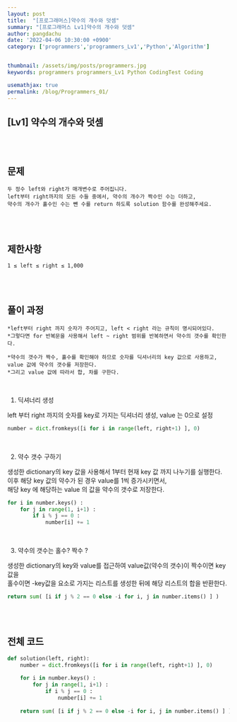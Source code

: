 ```yaml
---
layout: post
title:  "[프로그래머스]약수의 개수와 덧셈"
summary: "[프로그래머스 Lv1]약수의 개수와 덧셈"
author: pangdachu
date: '2022-04-06 10:30:00 +0900'
category: ['programmers','programmers_Lv1','Python','Algorithm']


thumbnail: /assets/img/posts/programmers.jpg
keywords: programmers programmers_Lv1 Python CodingTest Coding

usemathjax: true
permalink: /blog/Programmers_01/
---
```


## [Lv1] 약수의 개수와 덧셈    
<br>
<br>


문제
---------
```
두 정수 left와 right가 매개변수로 주어집니다.     
left부터 right까지의 모든 수들 중에서, 약수의 개수가 짝수인 수는 더하고,     
약수의 개수가 홀수인 수는 뺀 수를 return 하도록 solution 함수를 완성해주세요.
```
<br>
<br>

제한사항
---------
```
1 ≤ left ≤ right ≤ 1,000   
```
<br>
<br>


풀이 과정
---------
```
*left부터 right 까지 숫자가 주어지고, left < right 라는 규칙이 명시되어있다.    
*그렇다면 for 반복문을 사용해서 left ~ right 범위를 반복하면서 약수의 갯수를 확인한다.    
      
*약수의 갯수가 짝수, 홀수를 확인해야 하므로 숫자를 딕셔너리의 key 값으로 사용하고,   value 값에 약수의 갯수를 저장한다.     
*그리고 value 값에 따라서 합, 차를 구한다.    
```
<br>

1. 딕셔너리 생성

left 부터 right 까지의 숫자를 key로 가지는 딕셔너리 생성, value 는 0으로 설정 

```python
number = dict.fromkeys([i for i in range(left, right+1) ], 0)
```
<br>

2. 약수 갯수 구하기

생성한 dictionary의 key 값을 사용해서 1부터 현재 key 값 까지 나누기를 실행한다.     
이후 해당 key 값의 약수가 된 경우 value를 1씩 증가시키면서,     
해당 key 에 해당하는 value 의 값을 약수의 갯수로 저장한다.      

```python
for i in number.keys() :
    for j in range(1, i+1) :
        if i % j == 0 :
            number[i] += 1
```
<br>

3. 약수의 갯수는 홀수? 짝수 ?

생성한 dictionary의 key와 value를 접근하여 value값(약수의 갯수)이 짝수이면 key값을      
홀수이면 -key값을 요소로 가지는 리스트를 생성한 뒤에 해당 리스트의 합을 반환한다. 

```python
return sum( [i if j % 2 == 0 else -i for i, j in number.items() ] )
```
<br>
<br>

전체 코드
---------
```python
def solution(left, right):
    number = dict.fromkeys([i for i in range(left, right+1) ], 0)
    
    for i in number.keys() :
        for j in range(1, i+1) :
            if i % j == 0 :
                number[i] += 1
    
    return sum( [i if j % 2 == 0 else -i for i, j in number.items() ] )
```

